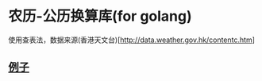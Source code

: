 # 农历-公历换算库(for golang)

使用查表法，数据来源(香港天文台)[<http://data.weather.gov.hk/contentc.htm>]

## [例子](crawler_test.go)
